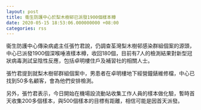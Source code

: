```yaml
---
layout: post
title: 衞生防護中心於梨木樹邨已派發1900個樣本樽
date: 2020-05-15 18:53:06.000000000 +08:00
categories: rss
---
```


衞生防護中心傳染病處主任張竹君說，仍調查荃灣梨木樹邨感染群組個案的源頭，中心已派發1900個深喉唾液樣本樽，收回180個，目前有7人的檢測結果對新型冠狀病毒測試呈陰性反應，包括卓明樓住戶及補習社的相關人士。

張竹君提到就梨木樹邨群組個案中，男患者在卓明樓地下經營鐘錶維修檔，中心已找到50多名顧客，會為他們安排檢測。

另外，張竹君表示，今日開始在機場設流動站收集工作人員的樣本做化驗，暫時首天收集200多個樣本，與500個樣本的目標有距離，相信可能是因首天派發。
